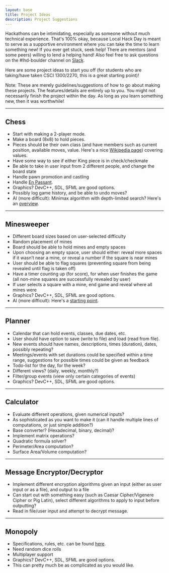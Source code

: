 ```yaml
---
layout: base
title: Project Ideas
description: Project Suggestions
---
```


Hackathons can be intimidating, especially as someone without much technical experience. That's 100% okay, because Local Hack Day is meant to serve as a supportive environment where you can take the time to learn something new! If you ever get stuck, seek help! There are mentors (and some peers) willing to lend a helping hand! Also feel free to ask questions on the #lhd-boulder channel on [Slack](localhackday.slack.com).

Here are some project ideas to start you off (for students who are taking/have taken CSCI 1300/2270, this is a great starting point)!

Note: These are merely guidelines/suggestions of how to go about making these projects. The features/details are entirely up to you. You might not necessarily finish the project within the day. As long as you learn something new, then it was worthwhile!

----

## Chess
- Start with making a 2-player mode.
- Make a board (8x8) to hold pieces.
- Pieces should be their own class (and have members such as current position, available moves, value. Here's a nice [Wikipedia page](https://en.wikipedia.org/wiki/Chess_piece_relative_value)) covering values.
- Have some way to see if either King piece is in check/checkmate
- Be able to take in user input from 2 different people, and change the board state
- Handle pawn promotion and castling
- Handle [En Passant](https://en.wikipedia.org/wiki/En_passant).
- Graphics? DevC++, SDL, SFML are good options.
- Possibly log game history, and be able to undo moves?
- AI (more difficult): Minimax algorithm with depth-limited search? Here's an [overview](https://medium.freecodecamp.org/simple-chess-ai-step-by-step-1d55a9266977).

----

## Minesweeper
- Different board sizes based on user-selected difficulty
- Random placement of mines
- Board should be able to hold mines and empty spaces
- Upon choosing an empty space, user should either: reveal more spaces if it wasn’t near a mine, or reveal a number if the square is near mines
- User should be able to flag squares (preventing square from being revealed until flag is taken off)
- Have a timer counting up (for score), for when user finishes the game (all non-mine squares are successfully revealed by user)
- If user selects a square with a mine, end game and reveal where all mines were
- Graphics? DevC++, SDL, SFML are good options.
- AI (more difficult): Here's a [starting point](https://luckytoilet.wordpress.com/2012/12/23/2125/).

----

## Planner
- Calendar that can hold events, classes, due dates, etc.
- User should have option to save (write to file) and load (read from file).
- New events should have names, descriptions, times (duration), dates, possibly repeating?
- Meetings/events with set durations could be specified within a time range, suggestions for possible times could be given as feedback
- Todo-list for the day, for the week?
- Different views? (daily, weekly, monthly?)
- Filter/group events (view only certain categories of events)
- Graphics? DevC++, SDL, SFML are good options.

----

## Calculator
- Evaluate different operations, given numerical inputs?
- As sophisticated as you want to make it (can it handle multiple lines of computations, or just simple addition?)
- Base converter? (Hexadecimal, binary, decimal)?
- Implement matrix operations?
- Quadratic formula solver?
- Perimeter/Area computation?
- Surface Area/Volume computation?

----

## Message Encryptor/Decryptor
- Implement different encryption algorithms given an input (either as user input or as a file), and output to a file
- Can start out with something easy (such as Caesar Cipher/Vigenere Cipher or Pig Latin), select different algorithms to apply to input before outputting?
- Read in file/user input and attempt to decrypt message.

----

## Monopoly
- Specifications, rules, etc. can be found [here](http://monopoly.wikia.com/wiki/Monopoly).
- Need random dice rolls
- Multiplayer support
- Graphics? DevC++, SDL, SFML are good options.
- This can pretty much be as complicated as you would like.
